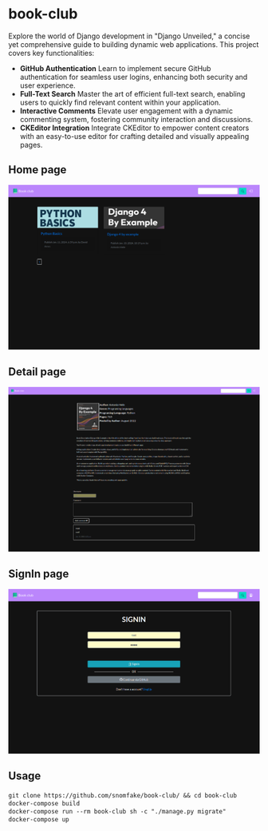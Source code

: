 # book-club
Explore the world of Django development in "Django Unveiled," a concise yet comprehensive guide to building dynamic web applications. This project covers key functionalities:
- **GitHub Authentication**
Learn to implement secure GitHub authentication for seamless user logins, enhancing both security and user experience.
- **Full-Text Search**
Master the art of efficient full-text search, enabling users to quickly find relevant content within your application.
- **Interactive Comments**
Elevate user engagement with a dynamic commenting system, fostering community interaction and discussions.
- **CKEditor Integration**
Integrate CKEditor to empower content creators with an easy-to-use editor for crafting detailed and visually appealing pages.

## Home page
![Home](assets/screenshots/home.png)

## Detail page
![Detail](assets/screenshots/detail.png)

## SignIn page
![Signin](assets/screenshots/signin.png)

## Usage
```
git clone https://github.com/snomfake/book-club/ && cd book-club
docker-compose build
docker-compose run --rm book-club sh -c "./manage.py migrate"
docker-compose up
```
